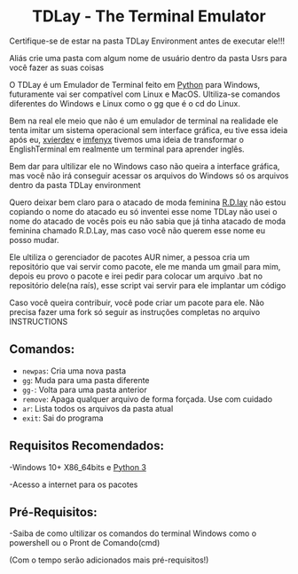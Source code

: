 <h1 align="center">TDLay - The Terminal Emulator</h1>

Certifique-se de estar na pasta TDLay Environment antes de executar ele!!!

Aliás crie uma pasta com algum nome de usuário dentro da pasta Usrs para você fazer as suas coisas

O TDLay é um Emulador de Terminal feito em [Python](https://www.python.org/) para Windows, futuramente vai ser compatível com Linux e MacOS. Ultiliza-se comandos diferentes do Windows e Linux como o gg que é o cd do Linux.

Bem na real ele meio que não é um emulador de terminal na realidade ele tenta imitar um sistema operacional sem interface gráfica, eu tive essa ideia após eu, [xvierdev](https://github.com/xvierdev/) e [imfenyx](https://github.com/imfenyx) tivemos uma ideia de transformar o EnglishTerminal em realmente um terminal para aprender inglês.

Bem dar para ultilizar ele no Windows caso não queira a interface gráfica, mas você não irá conseguir acessar os arquivos do Windows só os arquivos dentro da pasta TDLay environment

Quero deixar bem claro para o atacado de moda feminina [R.D.lay](https://www.rdlay.com.br/) não estou copiando o nome do atacado eu só inventei esse nome TDLay não usei o nome do atacado de vocês pois eu não sabia que já tinha atacado de moda feminina chamado R.D.Lay, mas caso você não querem esse nome eu posso mudar.

Ele ultiliza o gerenciador de pacotes AUR nimer, a pessoa cria um repositório que vai servir como pacote, ele me manda um gmail para mim, depois eu provo o pacote e irei pedir para colocar um arquivo .bat no repositório dele(na raís), esse script vai servir para ele implantar um código

Caso você queira contribuir, você pode criar um pacote para ele. Não precisa fazer uma fork só seguir as instruções completas no arquivo INSTRUCTIONS

## Comandos:
* `newpas`:  Cria uma nova pasta
* `gg`: Muda para uma pasta diferente
* `gg-`: Volta para uma pasta anterior
* `remove`: Apaga qualquer arquivo de forma forçada. Use com cuidado
* `ar`: Lista todos os arquivos da pasta atual
* `exit`: Sai do programa

## Requisitos Recomendados:

-Windows 10+ X86_64bits e [Python 3](https://www.python.org/ftp/python/3.13.2/python-3.13.2-amd64.exe)

-Acesso a internet para os pacotes

## Pré-Requisitos:

-Saiba de como ultilizar os comandos do terminal Windows como o powershell ou o Pront de Comando(cmd)

(Com o tempo serão adicionados mais pré-requisitos!)

